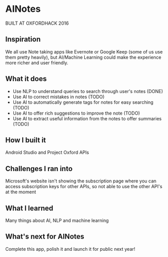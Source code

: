 # AINotes

BUILT AT OXFORDHACK 2016

## Inspiration

We all use Note taking apps like Evernote or Google Keep (some of us use them pretty heavily), but AI/Machine Learning could make the experience more richer and user friendly.

## What it does

- Use NLP to understand queries to search through user's notes (DONE)
- Use AI to correct mistakes in notes (TODO)
- Use AI to automatically generate tags for notes for easy searching (TODO)
- Use AI to offer rich suggestions to improve the note (TODO)
- Use AI to extract useful information from the notes to offer summaries (TODO)

## How I built it

Android Studio and Project Oxford APIs

## Challenges I ran into

Microsoft's website isn't showing the subscription page where you can access subscription keys for other APIs, so not able to use the other API's at the moment

## What I learned

Many things about AI, NLP and machine learning

## What's next for AINotes

Complete this app, polish it and launch it for public next year!
